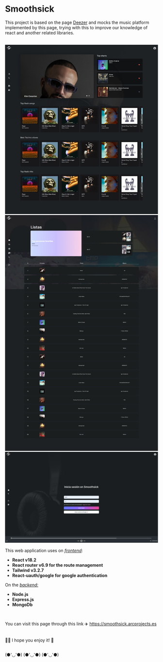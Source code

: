 # Smoothsick

This project is based on the page <a href="https://deezer.com">Deezer</a> and mocks the music platform implemented by this page, trying with this to improve our knowledge of react and another related libraries.\
<br />

![home](./src/assets/imgs/home.smooth.jpeg)
<br />
![home](./src/assets/imgs/lists.smooth.jpeg)
<br />
![home](./src/assets/imgs/login_smooth.png)
<br />

This web application uses on <u><i>frontend</i></u>:

<b><ul>

  <li>React v18.2</li>
  <li>React router v6.9 for the route management</li>
  <li>Tailwind v3.2.7</li>
  <li>React-uauth/google for google authentication</li>
</ul></b>

On the <u><i>backend:</i></u>

<b><ul>

  <li>Node.js</li>
  <li>Express.js</li>
  <li>MongoDb</li>
</ul></b>
<br />

You can visit this page through this link ✈️ <a>https://smoothsick.arcprojects.es</a>\
<br />

👩‍🚀 I hope you enjoy it! 🚀


<br />
(●'◡'●) (●'◡'●) (●'◡'●)
